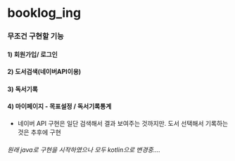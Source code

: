 # booklog_ing

### 무조건 구현할 기능 
#### 1) 회원가입/ 로그인   
#### 2) 도서검색(네이버API이용)  
#### 3) 독서기록  
#### 4) 마이페이지 - 목표설정 / 독서기록통계 


* 네이버 API 구현은 일단 검색해서 결과 보여주는 것까지만. 도서 선택해서 기록하는 것은 추후에 구현 

###### 원래 java로 구현을 시작하였으나 모두 kotlin으로 변경중....
